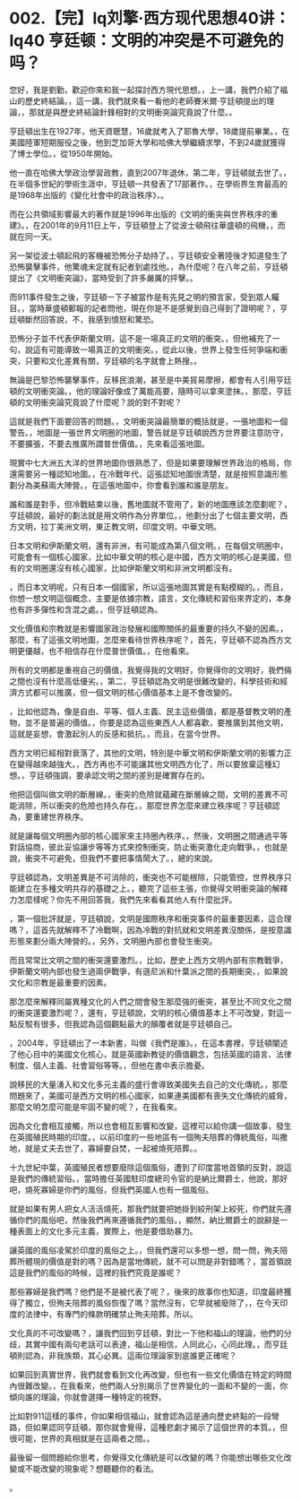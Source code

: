 # 002.【完】lq刘擎·西方现代思想40讲：lq40 亨廷顿：文明的冲突是不可避免的吗？

您好，我是劉勤，歡迎你來和我一起探討西方現代思想。，上一講，我們介紹了福山的歷史終結論。，這一講，我們就來看一看他的老師賽米爾·亨廷頓提出的理論，，那就是與歷史終結論針鋒相對的文明衝突論究竟說了什麼。。

亨廷頓出生在1927年，他天資聰慧，16歲就考入了耶魯大學，18歲提前畢業。，在美國陸軍短期服役之後，他到芝加哥大學和哈佛大學繼續求學，不到24歲就獲得了博士學位。，從1950年開始。

他一直在哈佛大學政治學習政教，直到2007年退休，第二年，亨廷頓就去世了。，在半個多世紀的學術生涯中，亨廷頓一共發表了17部著作。，在學術界生育最高的是1968年出版的《變化社會中的政治秩序》，。

而在公共領域影響最大的著作就是1996年出版的《文明的衝突與世界秩序的重建》。，在2001年的9月11日上午，亨廷頓登上了從波士頓飛往華盛頓的飛機，，而就在同一天。

另一架從波士頓起飛的客機被恐怖分子劫持了。，亨廷頓安全著陸後才知道發生了恐怖襲擊事件，他驚魂未定就有記者到處找他。，為什麼呢？在八年之前，亨廷頓提出了《文明衝突論》，當時受到了許多嚴厲的抨擊。。

而911事件發生之後，亨廷頓一下子被當作是有先見之明的預言家，受到眾人矚目。，當時華盛頓郵報的記者問他，現在你是不是感覺到自己得到了證明呢？，亨廷頓斷然回答說，不，我感到憤怒和驚恐。

恐怖分子並不代表伊斯蘭文明，這不是一場真正的文明的衝突。，但他補充了一句，說這有可能導致一場真正的文明衝突。，從此以後，世界上發生任何爭端和衝突，只要和文化差異有關，亨廷頓的名字就會上熱搜。。

無論是巴黎恐怖襲擊事件，反移民浪潮，甚至是中美貿易摩擦，都會有人引用亨廷頓的文明衝突論。，他的理論好像成了萬能高要，隨時可以拿來塗抹。，那麼，亨廷頓的文明衝突論究竟說了什麼呢？說的對不對呢？

這就是我們下面要回答的問題。，文明衝突論最簡單的概括就是，一張地圖和一個警告。，地圖是一張世界文明圈的地圖，警告就是亨廷頓說西方世界要注意防守，不要擴張，不要去推廣所謂普世價值。，先來看這張地圖。

現實中七大洲五大洋的世界地圖你很熟悉了，但是如果要理解世界政治的格局，你還需要另一種認知地圖。，在冷戰年代，這張認知地圖很清楚，就是按照意識形態劃分為美蘇兩大陣營。，在這張地圖中，你會看到誰和誰是朋友。

誰和誰是對手，但冷戰結束以後，舊地圖就不管用了，新的地圖應該怎麼劃呢？，亨廷頓說，最好的劃法就是用文明作為分界單位。，他劃分出了七個主要文明，西方文明，拉丁美洲文明，東正教文明，印度文明，中華文明。

日本文明和伊斯蘭文明，還有非洲，有可能成為第八個文明。，在每個文明圈中，可能會有一個核心國家，比如中華文明的核心是中國，西方文明的核心是美國，但有的文明圈還沒有核心國家，比如伊斯蘭文明和非洲文明都沒有。

，而日本文明呢，只有日本一個國家，所以這張地圖其實是有點模糊的。，而且，你想一想文明這個概念，主要是依據宗教，語言，文化傳統和習俗來界定的，本身也有許多彈性和含混之處。，但亨廷頓認為。

文化價值和宗教就是影響國家政治發展和國際關係的最重要的持久不變的因素。，那麼，有了這張文明地圖，怎麼來看待世界秩序呢？，首先，亨廷頓不認為西方文明更優越，也不相信存在什麼普世價值。，在他看來。

所有的文明都是重視自己的價值，我覺得我的文明好，你覺得你的文明好，我們倆之間也沒有什麼高低優劣。，第二，亨廷頓認為文明是很難改變的，科學技術和經濟方式都可以推廣，但一個文明的核心價值基本上是不會改變的。

，比如他認為，像是自由、平等、個人主義、民主這些價值，都是基督教文明的產物，並不是普遍的價值。，你要是認為這些東西人人都喜歡，要推廣到其他文明，這就是妄想，會激起別人的反感和抵抗。，而且，在當今世界。

西方文明已經相對衰落了，其他的文明，特別是中華文明和伊斯蘭文明的影響力正在變得越來越強大。，西方再也不可能讓其他文明西方化了，所以要放棄這種幻想。，亨廷頓強調，要承認文明之間的差別是確實存在的。

他把這個叫做文明的斷層線。，衝突的危險就蘊藏在斷層線之間，文明的差異不可能消除，所以衝突的危險也持久存在。，那麼世界怎麼來建立秩序呢？亨廷頓認為，要重建世界秩序。

就是讓每個文明圈內部的核心國家來主持圈內秩序。，然後，文明圈之間通過平等對話協商，彼此妥協讓步等等方式來控制衝突，防止衝突激化走向戰爭。，也就是說，衝突不可避免，但我們不要把事情鬧大了。，總的來說。

亨廷頓認為，文明差異是不可消除的，衝突也不可能根除，只能管控，世界秩序只能建立在多種文明共存的基礎之上。，聽完了這些主張，你覺得文明衝突論的解釋力怎麼樣呢？你先不用回答我，我們先來看看其他人有什麼批評。

，第一個批評就是，亨廷頓說，文明是國際秩序和衝突事件的最重要因素，這合理嗎？，這首先就解釋不了冷戰啊，因為冷戰的對抗就和文明差異沒關係，是按意識形態來劃分兩大陣營的。，另外，文明圈內部也會發生衝突。

而且常常比文明之間的衝突還要激烈。，比如，歷史上西方文明內部有宗教戰爭，伊斯蘭文明內部也發生過兩伊戰爭，有遜尼派和什葉派之間的長期衝突。，如果說文化和宗教是最重要的因素。

那怎麼來解釋同屬異種文化的人們之間會發生那麼強的衝突，甚至比不同文化之間的衝突還要激烈呢？，還有，亨廷頓說，文明的核心價值基本上不可改變，對這一點反駁有很多，但我認為這個觀點最大的顛覆者就是亨廷頓自己。

，2004年，亨廷頓出了一本新書，叫做《我們是誰》。，在這本書裡，亨廷頓闡述了他心目中的美國文化核心，就是英國新教徒的價值觀念，包括英國的語言、法律制度、個人主義、社會習俗等等。，但他在書中表示擔憂。

說移民的大量湧入和文化多元主義的盛行會導致美國失去自己的文化傳統。，那麼問題來了，美國可是西方文明的核心國家，如果連美國都有喪失文化傳統的威脅，那麼文明怎麼可能是牢固不變的呢？，在我看來。

因為文化會相互接觸，所以也會相互影響和改變，這裡可以給你講一個故事，發生在英國殖民時期的印度。，以前印度的一些地區有一個殉夫陪葬的傳統風俗，叫撒地，就是丈夫去世了，寡婦要自焚，一起被燒死陪葬。。

十九世紀中葉，英國殖民者想要廢除這個風俗，遭到了印度當地首領的反對，說這是我們的傳統習俗。，當時擔任英國駐印度總司令官的是納比爾爵士，他說，那好吧，燒死寡婦是你們的風俗，但我們英國人也有一個風俗。

就是如果有男人把女人活活燒死，那我們就要把她掛到絞刑架上絞死，你們就先遵循你們的風俗吧，然後我們再來遵循我們的風俗。，顯然，納比爾爵士的說辭是一種表面上的文化多元主義，實際上，他是要借助暴力。

讓英國的風俗凌駕於印度的風俗之上。，但我們還可以多想一想，問一問，殉夫陪葬所體現的價值是對的嗎？因為是當地傳統，就不可以問是非對錯嗎？，當首領說這是我們的風俗的時候，這裡的我們究竟是誰呢？

那些寡婦是我們嗎？他們是不是被代表了呢？，後來的故事你也知道，印度最終獲得了獨立，但殉夫陪葬的風俗恢復了嗎？當然沒有，它早就被廢除了，，在今天印度的法律中，有專門的條款明確禁止殉夫陪葬。所以。

文化真的不可改變嗎？，讓我們回到亨廷頓，對比一下他和福山的理論，他們的分歧，其實中國有兩句老話可以表達，福山是相信，人同此心，心同此理。，而亨廷頓則認為，非我族類，其心必異。這兩位理論家到底誰更正確呢？

如果回到真實世界，我們就會看到文化再改變，但也有一些文化價值在特定的時間內很難改變。，在我看來，他們兩人分別揭示了世界變化的一面和不變的一面，你傾向誰的理論，你就會選擇一種特定的視野。

比如對911這樣的事件，你如果相信福山，就會認為這是通向歷史終點的一段彎路，但如果認同亨廷頓，那你就會覺得，這種悲劇才揭示了這個世界的本質。，但很可能，世界的真相就是在這兩者之間。。

最後留一個問題給你思考，你覺得文化傳統是可以改變的嗎？你能想出哪些文化改變或不能改變的現象呢？想聽聽你的看法。

。